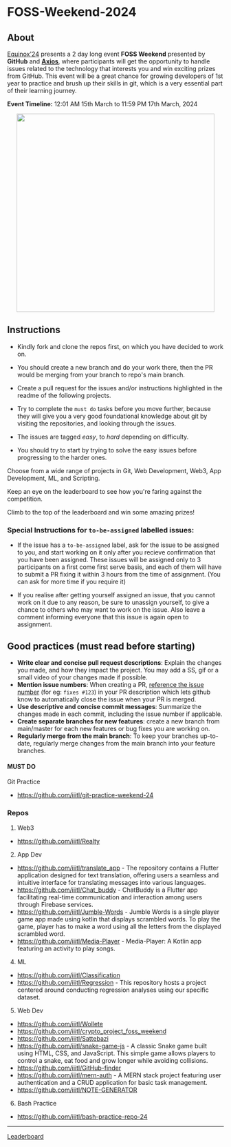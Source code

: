 # FOSS-Weekend-2024

## About
[Equinox'24](https://equinox.iiitl.ac.in/) presents a 2 day long event **FOSS Weekend** presented by **GitHub** and [**Axios**](http://axios.iiitl.ac.in/), where participants will get the opportunity to handle issues related to the technology that interests you and win exciting prizes from GitHub. This event will be a great chance for growing developers of 1st year to practice and brush up their skills in git, which is a very essential part of their learning journey.

**Event Timeline:** 12:01 AM 15th March to 11:59 PM 17th March, 2024

<p align="center">
  <img width="460" src="https://github.com/iiitl/FOSS-Weekend-2024/assets/11803841/9103048c-2813-479b-94c7-710ea94a37c7">
</p>

## Instructions

- Kindly fork and clone the repos first, on which you have decided to work on.
- You should create a new branch and do your work there, then the PR would be merging from your branch to repo's main branch.

- Create a pull request for the issues and/or instructions highlighted in the readme of the following projects. 
- Try to complete the `must do` tasks before you move further, because they will give you a very good foundational knowledge about git by visiting the repositories, and looking through the issues. 
- The issues are tagged *easy*, to *hard* depending on difficulty. 
- You should try to start by trying to solve the easy issues before progressing to the harder ones.

Choose from a wide range of projects in Git, Web Development, Web3, App Development, ML, and Scripting.

Keep an eye on the leaderboard to see how you're faring against the competition.

Climb to the top of the leaderboard and win some amazing prizes! 


### Special Instructions for `to-be-assigned` labelled issues:
- If the issue has a `to-be-assigned` label, ask for the issue to be assigned to you, and start working on it only after you recieve confirmation that you have been assigned. These issues will be assigned only to 3 participants on a first come first serve basis, and each of them will have to submit a PR fixing it within 3 hours from the time of assignment. (You can ask for more time if you require it)

- If you realise after getting yourself assigned an issue, that you cannot work on it due to any reason, be sure to unassign yourself, to give a chance to others who may want to work on the issue. Also leave a comment informing everyone that this issue is again open to assignment.

## Good practices (must read before starting)
- **Write clear and concise pull request descriptions**: Explain the changes you made, and how they impact the project. You may add a SS, gif or a small video of your changes made if possible.
- **Mention issue numbers**: When creating a PR, [reference the issue number](https://docs.github.com/en/issues/tracking-your-work-with-issues/linking-a-pull-request-to-an-issue) (for eg: `fixes #123`) in your PR description which lets github know to automatically close the issue when your PR is merged.
- **Use descriptive and concise commit messages**: Summarize the changes made in each commit, including the issue number if applicable.
- **Create separate branches for new features**: create a new branch from main/master for each new features or bug fixes you are working on.
- **Regularly merge from the main branch**: To keep your branches up-to-date, regularly merge changes from the main branch into your feature branches.

#### MUST DO
Git Practice
- https://github.com/iiitl/git-practice-weekend-24

### Repos

1. Web3
- https://github.com/iiitl/Realty

2. App Dev
- https://github.com/iiitl/translate_app - The repository contains a Flutter application designed for text translation, offering users a seamless and intuitive interface for translating messages into various languages.
- https://github.com/iiitl/Chat_buddy - ChatBuddy is a Flutter app facilitating real-time communication and interaction among users through Firebase services.
- https://github.com/iiitl/Jumble-Words - Jumble Words is a single player game app made using kotlin that displays scrambled words. To play the game, player has to make a word using all the letters from the displayed scrambled word.
- https://github.com/iiitl/Media-Player - Media-Player: A Kotlin app featuring an activity to play songs.

4. ML
- https://github.com/iiitl/Classification
- https://github.com/iiitl/Regression - This repository hosts a project centered around conducting regression analyses using our specific dataset.

5. Web Dev
- https://github.com/iiitl/Wollete
- https://github.com/iiitl/crypto_project_foss_weekend
- https://github.com/iiitl/Sattebazi
- https://github.com/iiitl/snake-game-js - A classic Snake game built using HTML, CSS, and JavaScript. This simple game allows players to control a snake,  eat food and grow longer while avoiding collisions.
- https://github.com/iiitl/GitHub-finder
- https://github.com/iiitl/mern-auth - A MERN stack project featuring user authentication and a CRUD application for basic task management.
- https://github.com/iiitl/NOTE-GENERATOR

6. Bash Practice
- https://github.com/iiitl/bash-practice-repo-24

---

[Leaderboard](https://ecxtacy.github.io/FOSS-Weekend-2024-Leaderboard/)
